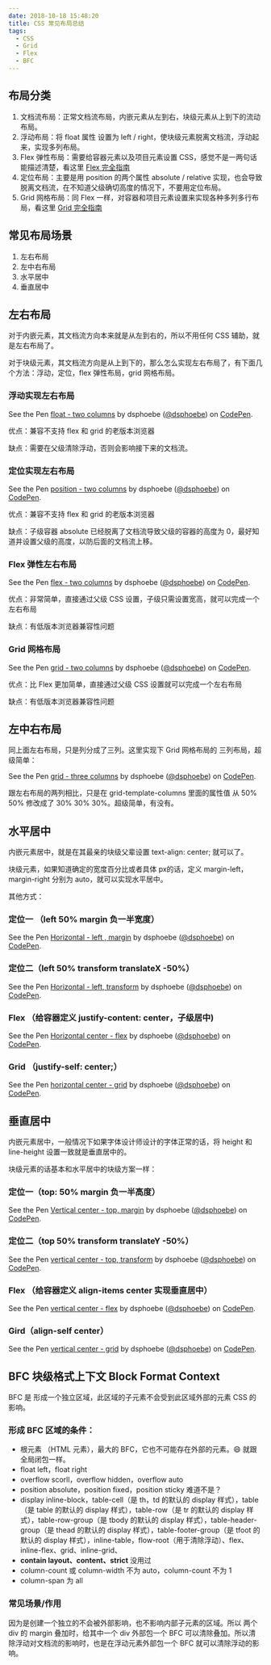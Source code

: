 ```yaml
---
date: 2018-10-18 15:48:20
title: CSS 常见布局总结
tags: 
  - CSS
  - Grid
  - Flex
  - BFC
---
```


## 布局分类

1. 文档流布局：正常文档流布局，内嵌元素从左到右，块级元素从上到下的流动布局。
2. 浮动布局：将 float 属性 设置为 left / right，使块级元素脱离文档流，浮动起来，实现多列布局。
3. Flex 弹性布局：需要给容器元素以及项目元素设置 CSS，感觉不是一两句话能描述清楚，看这里 [Flex 完全指南](https://css-tricks.com/snippets/css/a-guide-to-flexbox/)
4. 定位布局：主要是用 position 的两个属性 absolute / relative 实现，也会导致脱离文档流，在不知道父级确切高度的情况下，不要用定位布局。
5. Grid 网格布局：同 Flex 一样，对容器和项目元素设置来实现各种多列多行布局，看这里 [Grid 完全指南](https://css-tricks.com/snippets/css/complete-guide-grid/)



## 常见布局场景

1. 左右布局
2. 左中右布局
3. 水平居中
4. 垂直居中



## 左右布局

对于内嵌元素，其文档流方向本来就是从左到右的，所以不用任何 CSS 辅助，就是左右布局了。

对于块级元素，其文档流方向是从上到下的，那么怎么实现左右布局了，有下面几个方法：浮动，定位，flex 弹性布局，grid 网格布局。



### 浮动实现左右布局

<p data-height="265" data-theme-id="light" data-slug-hash="NOYbaL" data-default-tab="css,result" data-user="dsphoebe" data-pen-title="float - two columns" class="codepen">See the Pen <a href="https://codepen.io/dsphoebe/pen/NOYbaL/">float - two columns</a> by dsphoebe (<a href="https://codepen.io/dsphoebe">@dsphoebe</a>) on <a href="https://codepen.io">CodePen</a>.</p>
<script async src="https://static.codepen.io/assets/embed/ei.js"></script>

优点：兼容不支持 flex 和 grid 的老版本浏览器

缺点：需要在父级清除浮动，否则会影响接下来的文档流。



### 定位实现左右布局

<p data-height="265" data-theme-id="light" data-slug-hash="ReMoML" data-default-tab="css,result" data-user="dsphoebe" data-pen-title="position - two columns" class="codepen">See the Pen <a href="https://codepen.io/dsphoebe/pen/ReMoML/">position - two columns</a> by dsphoebe (<a href="https://codepen.io/dsphoebe">@dsphoebe</a>) on <a href="https://codepen.io">CodePen</a>.</p>
<script async src="https://static.codepen.io/assets/embed/ei.js"></script>

优点：兼容不支持 flex 和 grid 的老版本浏览器

缺点：子级容器 absolute 已经脱离了文档流导致父级的容器的高度为 0，最好知道并设置父级的高度，以防后面的文档流上移。



### Flex 弹性左右布局

<p data-height="265" data-theme-id="light" data-slug-hash="aRYBjN" data-default-tab="css,result" data-user="dsphoebe" data-pen-title="flex - two columns" class="codepen">See the Pen <a href="https://codepen.io/dsphoebe/pen/aRYBjN/">flex - two columns</a> by dsphoebe (<a href="https://codepen.io/dsphoebe">@dsphoebe</a>) on <a href="https://codepen.io">CodePen</a>.</p>
<script async src="https://static.codepen.io/assets/embed/ei.js"></script>

优点：非常简单，直接通过父级 CSS 设置，子级只需设置宽高，就可以完成一个左右布局

缺点：有低版本浏览器兼容性问题



### Grid 网格布局

<p data-height="265" data-theme-id="light" data-slug-hash="qJoqJR" data-default-tab="css,result" data-user="dsphoebe" data-pen-title="grid - two columns" class="codepen">See the Pen <a href="https://codepen.io/dsphoebe/pen/qJoqJR/">grid - two columns</a> by dsphoebe (<a href="https://codepen.io/dsphoebe">@dsphoebe</a>) on <a href="https://codepen.io">CodePen</a>.</p>
<script async src="https://static.codepen.io/assets/embed/ei.js"></script>

优点：比 Flex 更加简单，直接通过父级 CSS 设置就可以完成一个左右布局

缺点：有低版本浏览器兼容性问题



## 左中右布局

同上面左右布局，只是列分成了三列。这里实现下 Grid 网格布局的 三列布局，超级简单：

<p data-height="265" data-theme-id="light" data-slug-hash="Lgdbay" data-default-tab="css,result" data-user="dsphoebe" data-pen-title="grid - three columns" class="codepen">See the Pen <a href="https://codepen.io/dsphoebe/pen/Lgdbay/">grid - three columns</a> by dsphoebe (<a href="https://codepen.io/dsphoebe">@dsphoebe</a>) on <a href="https://codepen.io">CodePen</a>.</p>
<script async src="https://static.codepen.io/assets/embed/ei.js"></script>

跟左右布局的两列相比，只是在 grid-template-columns 里面的属性值 从 50% 50% 修改成了 30% 30% 30%。超级简单，有没有。



## 水平居中

内嵌元素居中，就是在其最亲的块级父辈设置 text-align: center; 就可以了。

块级元素，如果知道确定的宽度百分比或者具体 px的话，定义 margin-left，margin-right 分别为 auto，就可以实现水平居中。

其他方式：

### 定位一 （left 50% margin 负一半宽度）

<p data-height="265" data-theme-id="light" data-slug-hash="KGoaOa" data-default-tab="css,result" data-user="dsphoebe" data-pen-title="Horizontal - left , margin" class="codepen">See the Pen <a href="https://codepen.io/dsphoebe/pen/KGoaOa/">Horizontal - left , margin</a> by dsphoebe (<a href="https://codepen.io/dsphoebe">@dsphoebe</a>) on <a href="https://codepen.io">CodePen</a>.</p>
<script async src="https://static.codepen.io/assets/embed/ei.js"></script>



### 定位二（left 50% transform translateX -50%）

<p data-height="265" data-theme-id="light" data-slug-hash="ePMvYe" data-default-tab="css,result" data-user="dsphoebe" data-pen-title="Horizontal - left, transform" class="codepen">See the Pen <a href="https://codepen.io/dsphoebe/pen/ePMvYe/">Horizontal - left, transform</a> by dsphoebe (<a href="https://codepen.io/dsphoebe">@dsphoebe</a>) on <a href="https://codepen.io">CodePen</a>.</p>
<script async src="https://static.codepen.io/assets/embed/ei.js"></script>



### Flex （给容器定义 justify-content: center，子级居中)

<p data-height="265" data-theme-id="light" data-slug-hash="qJorbQ" data-default-tab="css,result" data-user="dsphoebe" data-pen-title="Horizontal center - flex" class="codepen">See the Pen <a href="https://codepen.io/dsphoebe/pen/qJorbQ/">Horizontal center - flex</a> by dsphoebe (<a href="https://codepen.io/dsphoebe">@dsphoebe</a>) on <a href="https://codepen.io">CodePen</a>.</p>
<script async src="https://static.codepen.io/assets/embed/ei.js"></script>



### Grid （justify-self: center;）

<p data-height="265" data-theme-id="light" data-slug-hash="rqdyLd" data-default-tab="css,result" data-user="dsphoebe" data-pen-title="horizontal center - grid" class="codepen">See the Pen <a href="https://codepen.io/dsphoebe/pen/rqdyLd/">horizontal center - grid</a> by dsphoebe (<a href="https://codepen.io/dsphoebe">@dsphoebe</a>) on <a href="https://codepen.io">CodePen</a>.</p>
<script async src="https://static.codepen.io/assets/embed/ei.js"></script>





## 垂直居中

内嵌元素居中，一般情况下如果字体设计师设计的字体正常的话，将 height 和 line-height 设置一致就是垂直居中的。



块级元素的话基本和水平居中的块级方案一样：

### 定位一（top: 50% margin 负一半高度）

<p data-height="265" data-theme-id="light" data-slug-hash="dgmvpL" data-default-tab="css,result" data-user="dsphoebe" data-pen-title="Vertical center - top, margin" class="codepen">See the Pen <a href="https://codepen.io/dsphoebe/pen/dgmvpL/">Vertical center - top, margin</a> by dsphoebe (<a href="https://codepen.io/dsphoebe">@dsphoebe</a>) on <a href="https://codepen.io">CodePen</a>.</p>
<script async src="https://static.codepen.io/assets/embed/ei.js"></script>



### 定位二（top 50% transform translateY -50%）

<p data-height="265" data-theme-id="light" data-slug-hash="ReMppw" data-default-tab="css,result" data-user="dsphoebe" data-pen-title="vertical center - top, transform" class="codepen">See the Pen <a href="https://codepen.io/dsphoebe/pen/ReMppw/">vertical center - top, transform</a> by dsphoebe (<a href="https://codepen.io/dsphoebe">@dsphoebe</a>) on <a href="https://codepen.io">CodePen</a>.</p>
<script async src="https://static.codepen.io/assets/embed/ei.js"></script>



### Flex （给容器定义 align-items center 实现垂直居中）

<p data-height="265" data-theme-id="light" data-slug-hash="WazpEj" data-default-tab="css,result" data-user="dsphoebe" data-pen-title="vertical center - flex" class="codepen">See the Pen <a href="https://codepen.io/dsphoebe/pen/WazpEj/">vertical center - flex</a> by dsphoebe (<a href="https://codepen.io/dsphoebe">@dsphoebe</a>) on <a href="https://codepen.io">CodePen</a>.</p>
<script async src="https://static.codepen.io/assets/embed/ei.js"></script>



### Gird（align-self center）

<p data-height="265" data-theme-id="light" data-slug-hash="KGoWRZ" data-default-tab="css,result" data-user="dsphoebe" data-pen-title="vertical center - grid" class="codepen">See the Pen <a href="https://codepen.io/dsphoebe/pen/KGoWRZ/">vertical center - grid</a> by dsphoebe (<a href="https://codepen.io/dsphoebe">@dsphoebe</a>) on <a href="https://codepen.io">CodePen</a>.</p>
<script async src="https://static.codepen.io/assets/embed/ei.js"></script>



## BFC 块级格式上下文 Block Format Context 

BFC 是 形成一个独立区域，此区域的子元素不会受到此区域外部的元素 CSS 的影响。

### 形成 BFC 区域的条件：

- 根元素 （HTML 元素），最大的 BFC，它也不可能存在外部的元素。😄 就跟全局闭包一样。
- float left，float right
- overflow scorll，overflow hidden，overflow auto
- position absolute，position fixed，position sticky 难道不是？
- display inline-block，table-cell（是 th，td 的默认的 display 样式），table（是 table 的默认的 display 样式），table-row（是 tr 的默认的 display 样式），table-row-group（是 tbody 的默认的 display 样式），table-header-group（是 thead 的默认的 display 样式），table-footer-group（是 tfoot 的默认的 display 样式），inline-table，flow-root（用于清除浮动）、flex、inline-flex、grid、inline-grid、
- **contain layout、content、strict** 没用过
- column-count 或 column-width 不为 auto，column-count 不为 1
- column-span 为 all

### 常见场景/作用

因为是创建一个独立的不会被外部影响，也不影响内部子元素的区域。所以 两个 div 的 margin 叠加时，给其中一个 div 外部包一个 BFC 可以清除叠加。所以清除浮动对文档流的影响时，也是在浮动元素外部包一个 BFC 就可以清除浮动的影响。